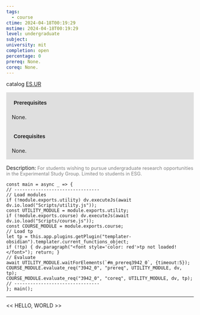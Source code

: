 ```yaml
---
tags:
  - course
ctime: 2024-04-18T00:19:29
mstime: 2024-04-18T00:19:29
level: undergraduate
subject: 
university: mit
completion: open
percentage: 0
prereq: None.
coreq: None.
---
```


catalog [ES.UR](http://student.mit.edu/catalog/mESa.html#ES.UR)

<span style="display: block; padding: 15px; background-color: rgb(100, 100, 100, 0.2);"><font id="m_prereq3942_0" style="display: block; font-family: Arial, sans-serif; font-weight: bold; padding: 5px">Prerequisites</font><br><span id="prereq3942_0">None.</span></span>
<span style="display: block; padding: 15px; background-color: rgb(100, 100, 100, 0.2);"><font id="m_coreq3942_0" style="display: block; font-family: Arial, sans-serif; font-weight: bold; padding: 5px">Corequisites</font><br><span id="coreq3942_0">None.</span></span>

<font style="">Description:</font>
<font style="color: grey; font-size: 0.8rem;">For students wishing to pursue undergraduate research opportunities in the Experimental Study Group. Limited to students in ESG.</font>

```dataviewjs
const main = async _ => {
// --------------------------------
// Load modules
if (!module.exports.utility) dv.executeJs(await dv.io.load("Scripts/utility.js"));
const UTILITY_MODULE = module.exports.utility;
if (!module.exports.course) dv.executeJs(await dv.io.load("Scripts/course.js"));
const COURSE_MODULE = module.exports.course;
// Load tp
let tp = this.app.plugins.getPlugin("templater-obsidian").templater.current_functions_object;
if (!tp) { dv.paragraph("<font style='color: red'>tp not loaded!</font>"); return; }
// Evaluate
await UTILITY_MODULE.waitForElements(`#m_prereq3942_0`, {timeout:5});
COURSE_MODULE.evaluate_req("3942_0", "prereq", UTILITY_MODULE, dv, tp);
COURSE_MODULE.evaluate_req("3942_0", "coreq", UTILITY_MODULE, dv, tp);
// --------------------------------
}; main();
```

---

<< HELLO, WORLD >>
